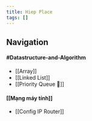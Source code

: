```yaml
---
title: Hiep Place
tags: []
---
```

## Navigation
#### #Datastructure-and-Algorithm 
- [[Array]]
- [[Linked List]]
- [[Priority Queue 🤔]]
#### [[Mạng máy tính]]
- [[Config IP Router]]